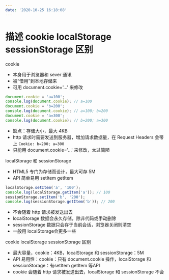 ```yaml
---
date: '2020-10-25 16:18:08'
---
```


# 描述 cookie localStorage sessionStorage 区别

cookie

- 本身用于浏览器和 sever 通讯
- 被“借用”到本地存储来
- 可用 document.cookie='...' 来修改

```js
document.cookie = 'a=100';
console.log(document.cookie); // a=100
document.cookie = 'b=200';
console.log(document.cookie); // a=100; b=200
document.cookie = 'a=300';
console.log(document.cookie); // b=200; a=300
```

- 缺点：存储大小，最大 4KB
- http 请求时需要发送到服务器，增加请求数据量，在 Request Headers 会带上 `Cookie: b=200; a=300`
- 只能用 document.cookie='...' 来修改，太过简陋

localStorage 和 sessionStorage

- HTML5 专门为存储而设计，最大可存 5M
- API 简单易用 setItem getItem

```js
localStorage.setItem('a', '100');
console.log(localStorage.getItem('a')); // 100
sessionStorage.setItem('b', '200');
console.log(sessionStorage.getItem('b')); // 200
```

- 不会随着 http 请求被发送出去
- localStorage 数据会永久存储，除非代码或手动删除
- sessionStorage 数据只会存于当前会话，浏览器关闭则清空
- 一般用 localStorage会更多一些

cookie localStorage sessionStorage 区别

- 最大容量，cookie：4KB，localStorage 和 sessionStorage：5M
- API 易用性：cookie：只有 document.cookie 操作，localStorage 和 sessionStorage：有setItem getItem 等API
- cookie 会随着 http 请求被发送出去，localStorage 和 sessionStorage 不会

